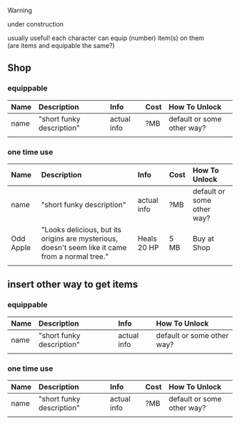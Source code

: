 > [!WARNING]
> under construction

usually useful! each character can equip (number) item(s) on them    
(are items and equipable the same?)

## Shop
### equippable
|Name|Description|Info|Cost|How To Unlock|
|:---|:---|:---|:---|:---|
|name|"short funky description"|actual info|?MB|default or some other way?|
|||||

### one time use
|Name|Description|Info|Cost|How To Unlock|
|:---|:---|:---|:---|:---|
|name|"short funky description"|actual info|?MB|default or some other way?|
|Odd Apple| "Looks delicious, but its origins are mysterious, doesn't seem like it came from a normal tree."| Heals 20 HP | 5 MB | Buy at Shop|
|||||

## insert other way to get items
### equippable
|Name|Description|Info|How To Unlock|
|:---|:---|:---|:---
|name|"short funky description"|actual info|default or some other way?|
||||

### one time use
|Name|Description|Info|Cost|How To Unlock|
|:---|:---|:---|:---|:---|
|name|"short funky description"|actual info|?MB|default or some other way?|
|||||
